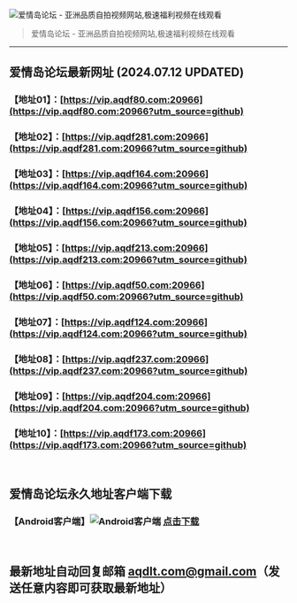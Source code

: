 ![爱情岛论坛 - 亚洲品质自拍视频网站,极速福利视频在线观看](http://lz.sinaimg.cn/large/007drMcOgy1g5i6x3ua0xj30eg0393yo.jpg)
> 爱情岛论坛 - 亚洲品质自拍视频网站,极速福利视频在线观看

---

## 爱情岛论坛最新网址 (2024.07.12 UPDATED)
### 【地址01】：[https://vip.aqdf80.com:20966](https://vip.aqdf80.com:20966?utm_source=github)
### 【地址02】：[https://vip.aqdf281.com:20966](https://vip.aqdf281.com:20966?utm_source=github)
### 【地址03】：[https://vip.aqdf164.com:20966](https://vip.aqdf164.com:20966?utm_source=github)
### 【地址04】：[https://vip.aqdf156.com:20966](https://vip.aqdf156.com:20966?utm_source=github)
### 【地址05】：[https://vip.aqdf213.com:20966](https://vip.aqdf213.com:20966?utm_source=github)
### 【地址06】：[https://vip.aqdf50.com:20966](https://vip.aqdf50.com:20966?utm_source=github)
### 【地址07】：[https://vip.aqdf124.com:20966](https://vip.aqdf124.com:20966?utm_source=github)
### 【地址08】：[https://vip.aqdf237.com:20966](https://vip.aqdf237.com:20966?utm_source=github)
### 【地址09】：[https://vip.aqdf204.com:20966](https://vip.aqdf204.com:20966?utm_source=github)
### 【地址10】：[https://vip.aqdf173.com:20966](https://vip.aqdf173.com:20966?utm_source=github)
<br>

## 爱情岛论坛永久地址客户端下载
### 【Android客户端】![Android客户端](https://ww1.sinaimg.cn/large/007drMcOgy1fzljgv278jj300f00ia9t.jpg) [点击下载](https://app.aqdlt.app/v1/aqdlt_android_0828.apk)

<br>

## 最新地址自动回复邮箱 [aqdlt.com@gmail.com](mailto:aqdlt.com@gmail.com)（发送任意内容即可获取最新地址）
